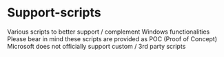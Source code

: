 # Support-scripts
Various scripts to better support / complement Windows functionalities
Please bear in mind these scripts are provided as POC (Proof of Concept)
Microsoft does not officially support custom / 3rd party scripts

